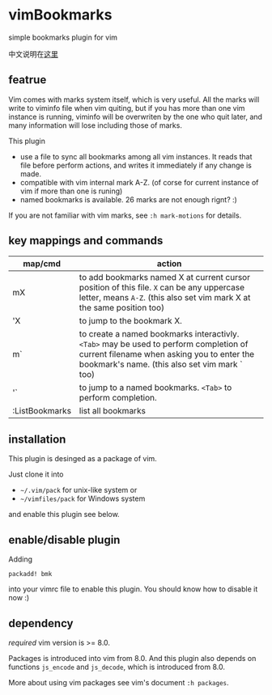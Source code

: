 # vimBookmarks
simple bookmarks plugin for vim

中文说明在[这里](https://github.com/Joe-C-Ding/joe-c-ding.github.io/issues/1)

## featrue
Vim comes with marks system itself, which is very useful.  All the marks will write to viminfo file when vim quiting, but if you has more than one vim instance is running, viminfo will be overwriten by the one who quit later, and many information will lose including those of marks.

This plugin
- use a file to sync all bookmarks among all vim instances. It reads that file before perform actions, and writes it immediately if any change is made.
- compatible with vim internal mark A-Z. (of corse for current instance of vim if more than one is runing) 
- named bookmarks is available. 26 marks are not enough rignt? :)

If you are not familiar with vim marks, see `:h mark-motions` for details.

## key mappings and commands
map/cmd | action
----|----
mX | to add bookmarks named X at current cursor position of this file.  `X` can be any uppercase letter, means `A-Z`. (this also set vim mark X at the same position too)
'X | to jump to the bookmark X.
m` | to create a named bookmarks interactivly.  `<Tab>` may be used to perform completion of current filename when asking you to enter the bookmark's name. (this also set vim mark ` too)
'` | to jump to a named bookmarks. `<Tab>` to perform completion.
:ListBookmarks | list all bookmarks

## installation
This plugin is desinged as a package of vim.

Just clone it into
- `~/.vim/pack` for unix-like system or
- `~/vimfiles/pack` for Windows system

and enable this plugin see below.

## enable/disable plugin
Adding 
```vim-script
packadd! bmk
```
into your vimrc file to enable this plugin. You should know how to disable it now :)

## dependency
*required* vim version is >= 8.0.

Packages is introduced into vim from 8.0. And this plugin also depends on functions `js_encode` and `js_decode`, which is introduced from 8.0.

More about using vim packages see vim's document `:h packages`.
